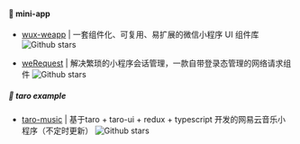 #### :book: mini-app

* [wux-weapp](https://github.com/wux-weapp/wux-weapp) | 一套组件化、可复用、易扩展的微信小程序 UI 组件库 ![Github stars](https://img.shields.io/github/stars/wux-weapp/wux-weapp.svg)

* [weRequest](https://github.com/IvinWu/weRequest) | 解决繁琐的小程序会话管理，一款自带登录态管理的网络请求组件 ![Github stars](https://img.shields.io/github/stars/IvinWu/weRequest.svg)

##### :dango: taro example
 
 * [taro-music](https://github.com/lsqy/taro-music) | 基于taro + taro-ui + redux + typescript 开发的网易云音乐小程序（不定时更新） ![Github stars](https://img.shields.io/github/stars/lsqy/taro-music.svg)
